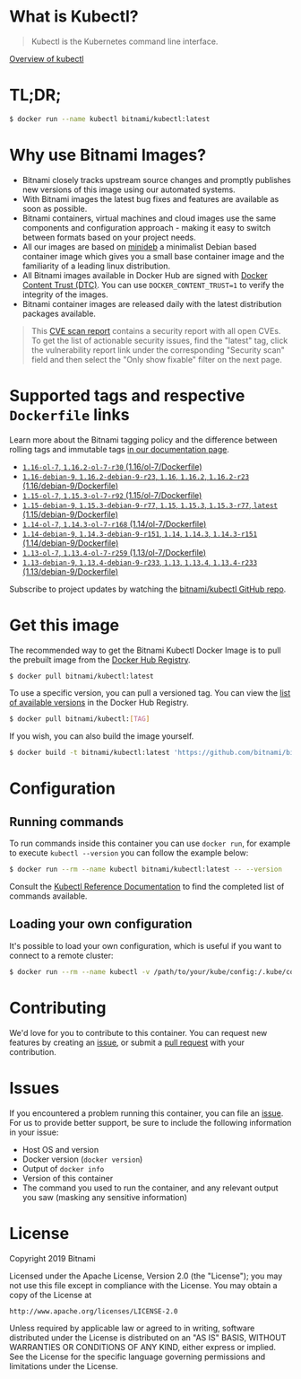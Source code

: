 
# What is Kubectl?

> Kubectl is the Kubernetes command line interface.

[Overview of kubectl](https://kubernetes.io/docs/reference/kubectl/overview/)

# TL;DR;

```bash
$ docker run --name kubectl bitnami/kubectl:latest
```

# Why use Bitnami Images?

* Bitnami closely tracks upstream source changes and promptly publishes new versions of this image using our automated systems.
* With Bitnami images the latest bug fixes and features are available as soon as possible.
* Bitnami containers, virtual machines and cloud images use the same components and configuration approach - making it easy to switch between formats based on your project needs.
* All our images are based on [minideb](https://github.com/bitnami/minideb) a minimalist Debian based container image which gives you a small base container image and the familiarity of a leading linux distribution.
* All Bitnami images available in Docker Hub are signed with [Docker Content Trust (DTC)](https://docs.docker.com/engine/security/trust/content_trust/). You can use `DOCKER_CONTENT_TRUST=1` to verify the integrity of the images.
* Bitnami container images are released daily with the latest distribution packages available.


> This [CVE scan report](https://quay.io/repository/bitnami/kubectl?tab=tags) contains a security report with all open CVEs. To get the list of actionable security issues, find the "latest" tag, click the vulnerability report link under the corresponding "Security scan" field and then select the "Only show fixable" filter on the next page.

# Supported tags and respective `Dockerfile` links

Learn more about the Bitnami tagging policy and the difference between rolling tags and immutable tags [in our documentation page](https://docs.bitnami.com/containers/how-to/understand-rolling-tags-containers/).


* [`1.16-ol-7`, `1.16.2-ol-7-r30` (1.16/ol-7/Dockerfile)](https://github.com/bitnami/bitnami-docker-kubectl/blob/1.16.2-ol-7-r30/1.16/ol-7/Dockerfile)
* [`1.16-debian-9`, `1.16.2-debian-9-r23`, `1.16`, `1.16.2`, `1.16.2-r23` (1.16/debian-9/Dockerfile)](https://github.com/bitnami/bitnami-docker-kubectl/blob/1.16.2-debian-9-r23/1.16/debian-9/Dockerfile)
* [`1.15-ol-7`, `1.15.3-ol-7-r92` (1.15/ol-7/Dockerfile)](https://github.com/bitnami/bitnami-docker-kubectl/blob/1.15.3-ol-7-r92/1.15/ol-7/Dockerfile)
* [`1.15-debian-9`, `1.15.3-debian-9-r77`, `1.15`, `1.15.3`, `1.15.3-r77`, `latest` (1.15/debian-9/Dockerfile)](https://github.com/bitnami/bitnami-docker-kubectl/blob/1.15.3-debian-9-r77/1.15/debian-9/Dockerfile)
* [`1.14-ol-7`, `1.14.3-ol-7-r168` (1.14/ol-7/Dockerfile)](https://github.com/bitnami/bitnami-docker-kubectl/blob/1.14.3-ol-7-r168/1.14/ol-7/Dockerfile)
* [`1.14-debian-9`, `1.14.3-debian-9-r151`, `1.14`, `1.14.3`, `1.14.3-r151` (1.14/debian-9/Dockerfile)](https://github.com/bitnami/bitnami-docker-kubectl/blob/1.14.3-debian-9-r151/1.14/debian-9/Dockerfile)
* [`1.13-ol-7`, `1.13.4-ol-7-r259` (1.13/ol-7/Dockerfile)](https://github.com/bitnami/bitnami-docker-kubectl/blob/1.13.4-ol-7-r259/1.13/ol-7/Dockerfile)
* [`1.13-debian-9`, `1.13.4-debian-9-r233`, `1.13`, `1.13.4`, `1.13.4-r233` (1.13/debian-9/Dockerfile)](https://github.com/bitnami/bitnami-docker-kubectl/blob/1.13.4-debian-9-r233/1.13/debian-9/Dockerfile)

Subscribe to project updates by watching the [bitnami/kubectl GitHub repo](https://github.com/bitnami/bitnami-docker-kubectl).

# Get this image

The recommended way to get the Bitnami Kubectl Docker Image is to pull the prebuilt image from the [Docker Hub Registry](https://hub.docker.com/r/bitnami/kubectl).

```bash
$ docker pull bitnami/kubectl:latest
```

To use a specific version, you can pull a versioned tag. You can view the [list of available versions](https://hub.docker.com/r/bitnami/kubectl/tags/) in the Docker Hub Registry.

```bash
$ docker pull bitnami/kubectl:[TAG]
```

If you wish, you can also build the image yourself.

```bash
$ docker build -t bitnami/kubectl:latest 'https://github.com/bitnami/bitnami-docker-kubectl.git#master:1.15/debian-9'
```

# Configuration

## Running commands

To run commands inside this container you can use `docker run`, for example to execute `kubectl --version` you can follow the example below:

```bash
$ docker run --rm --name kubectl bitnami/kubectl:latest -- --version
```

Consult the [Kubectl Reference Documentation](https://kubernetes.io/docs/reference/generated/kubectl/kubectl-commands) to find the completed list of commands available.

## Loading your own configuration

It's possible to load your own configuration, which is useful if you want to connect to a remote cluster:

```bash
$ docker run --rm --name kubectl -v /path/to/your/kube/config:/.kube/config bitnami/kubectl:latest
```

# Contributing

We'd love for you to contribute to this container. You can request new features by creating an [issue](https://github.com/bitnami/bitnami-docker-kubectl/issues), or submit a [pull request](https://github.com/bitnami/bitnami-docker-kubectl/pulls) with your contribution.

# Issues

If you encountered a problem running this container, you can file an [issue](https://github.com/bitnami/bitnami-docker-kubectl/issues). For us to provide better support, be sure to include the following information in your issue:

- Host OS and version
- Docker version (`docker version`)
- Output of `docker info`
- Version of this container
- The command you used to run the container, and any relevant output you saw (masking any sensitive information)

# License

Copyright 2019 Bitnami

Licensed under the Apache License, Version 2.0 (the "License");
you may not use this file except in compliance with the License.
You may obtain a copy of the License at

    http://www.apache.org/licenses/LICENSE-2.0

Unless required by applicable law or agreed to in writing, software
distributed under the License is distributed on an "AS IS" BASIS,
WITHOUT WARRANTIES OR CONDITIONS OF ANY KIND, either express or implied.
See the License for the specific language governing permissions and
limitations under the License.
